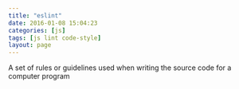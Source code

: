 ```yaml
---
title: "eslint"
date: 2016-01-08 15:04:23
categories: [js]
tags: [js lint code-style]
layout: page
---
```


A set of rules or guidelines used when writing the source code for a computer program